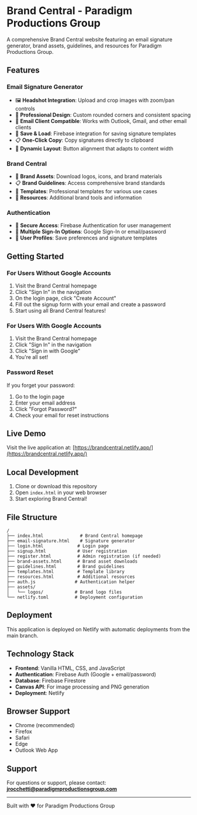 # Brand Central - Paradigm Productions Group

A comprehensive Brand Central website featuring an email signature generator, brand assets, guidelines, and resources for Paradigm Productions Group.

## Features

### Email Signature Generator
- 🖼️ **Headshot Integration**: Upload and crop images with zoom/pan controls
- 🎨 **Professional Design**: Custom rounded corners and consistent spacing
- 📱 **Email Client Compatible**: Works with Outlook, Gmail, and other email clients
- 💾 **Save & Load**: Firebase integration for saving signature templates
- 📋 **One-Click Copy**: Copy signatures directly to clipboard
- 🔄 **Dynamic Layout**: Button alignment that adapts to content width

### Brand Central
- 🏢 **Brand Assets**: Download logos, icons, and brand materials
- 📋 **Brand Guidelines**: Access comprehensive brand standards
- 📄 **Templates**: Professional templates for various use cases
- 🎯 **Resources**: Additional brand tools and information

### Authentication
- 🔐 **Secure Access**: Firebase Authentication for user management
- 📧 **Multiple Sign-In Options**: Google Sign-In or email/password
- 👤 **User Profiles**: Save preferences and signature templates

## Getting Started

### For Users Without Google Accounts
1. Visit the Brand Central homepage
2. Click "Sign In" in the navigation
3. On the login page, click "Create Account"
4. Fill out the signup form with your email and create a password
5. Start using all Brand Central features!

### For Users With Google Accounts
1. Visit the Brand Central homepage
2. Click "Sign In" in the navigation
3. Click "Sign in with Google"
4. You're all set!

### Password Reset
If you forget your password:
1. Go to the login page
2. Enter your email address
3. Click "Forgot Password?"
4. Check your email for reset instructions

## Live Demo

Visit the live application at: [https://brandcentral.netlify.app/](https://brandcentral.netlify.app/)

## Local Development

1. Clone or download this repository
2. Open `index.html` in your web browser
3. Start exploring Brand Central!

## File Structure

```
/
├── index.html              # Brand Central homepage
├── email-signature.html    # Signature generator
├── login.html             # Login page
├── signup.html            # User registration
├── register.html          # Admin registration (if needed)
├── brand-assets.html      # Brand asset downloads
├── guidelines.html        # Brand guidelines
├── templates.html         # Template library
├── resources.html         # Additional resources
├── auth.js               # Authentication helper
├── assets/
│   └── logos/            # Brand logo files
└── netlify.toml          # Deployment configuration
```

## Deployment

This application is deployed on Netlify with automatic deployments from the main branch.

## Technology Stack

- **Frontend**: Vanilla HTML, CSS, and JavaScript
- **Authentication**: Firebase Auth (Google + email/password)
- **Database**: Firebase Firestore
- **Canvas API**: For image processing and PNG generation
- **Deployment**: Netlify

## Browser Support

- Chrome (recommended)
- Firefox
- Safari
- Edge
- Outlook Web App

## Support

For questions or support, please contact: **jrocchetti@paradigmproductionsgroup.com**

---

Built with ❤️ for Paradigm Productions Group
